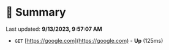 # 📖 Summary
Last updated: **9/13/2023, 9:57:07 AM**

- `GET` [https://google.com](https://google.com) - **Up** (125ms)

